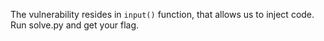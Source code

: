 The vulnerability resides in ``input()`` function, that allows us to inject code.
Run solve.py and get your flag.
